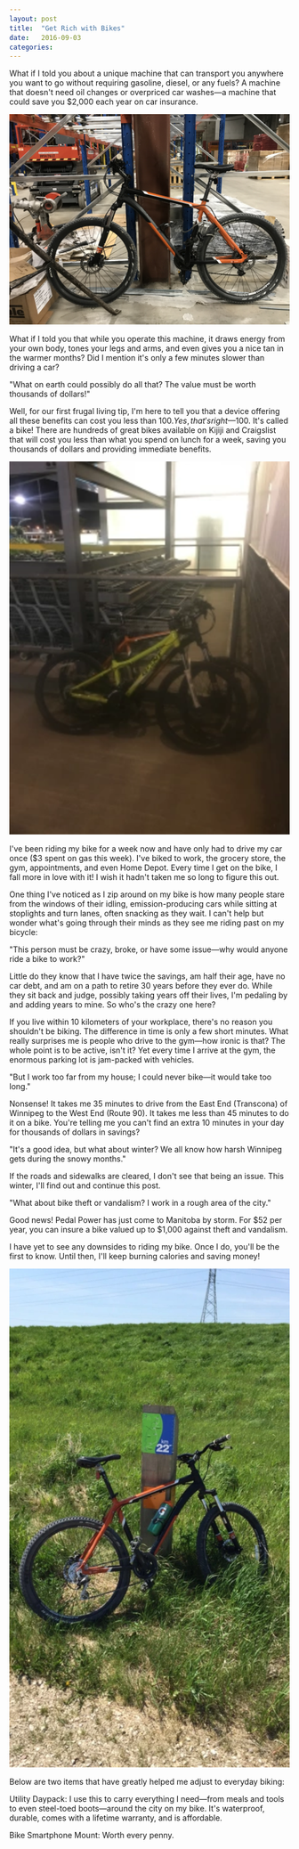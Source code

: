 ```yaml
---
layout: post
title:  "Get Rich with Bikes"
date:   2016-09-03
categories: 
---
```

What if I told you about a unique machine that can transport you anywhere you want to go without requiring gasoline, diesel, or any fuels? A machine that doesn't need oil changes or overpriced car washes—a machine that could save you $2,000 each year on car insurance.

![Alt text](/assets/images/bike3.jpeg)

What if I told you that while you operate this machine, it draws energy from your own body, tones your legs and arms, and even gives you a nice tan in the warmer months? Did I mention it's only a few minutes slower than driving a car?

"What on earth could possibly do all that? The value must be worth thousands of dollars!"

Well, for our first frugal living tip, I'm here to tell you that a device offering all these benefits can cost you less than $100. Yes, that's right—$100. It's called a bike! There are hundreds of great bikes available on Kijiji and Craigslist that will cost you less than what you spend on lunch for a week, saving you thousands of dollars and providing immediate benefits.

![Alt text](/assets/images/bike2.jpeg)

I've been riding my bike for a week now and have only had to drive my car once ($3 spent on gas this week). I've biked to work, the grocery store, the gym, appointments, and even Home Depot. Every time I get on the bike, I fall more in love with it! I wish it hadn't taken me so long to figure this out.

One thing I've noticed as I zip around on my bike is how many people stare from the windows of their idling, emission-producing cars while sitting at stoplights and turn lanes, often snacking as they wait. I can't help but wonder what's going through their minds as they see me riding past on my bicycle:

"This person must be crazy, broke, or have some issue—why would anyone ride a bike to work?"

Little do they know that I have twice the savings, am half their age, have no car debt, and am on a path to retire 30 years before they ever do. While they sit back and judge, possibly taking years off their lives, I'm pedaling by and adding years to mine. So who's the crazy one here?

If you live within 10 kilometers of your workplace, there's no reason you shouldn't be biking. The difference in time is only a few short minutes. What really surprises me is people who drive to the gym—how ironic is that? The whole point is to be active, isn't it? Yet every time I arrive at the gym, the enormous parking lot is jam-packed with vehicles.

"But I work too far from my house; I could never bike—it would take too long."

Nonsense! It takes me 35 minutes to drive from the East End (Transcona) of Winnipeg to the West End (Route 90). It takes me less than 45 minutes to do it on a bike. You're telling me you can't find an extra 10 minutes in your day for thousands of dollars in savings?

"It's a good idea, but what about winter? We all know how harsh Winnipeg gets during the snowy months."

If the roads and sidewalks are cleared, I don't see that being an issue. This winter, I'll find out and continue this post.

"What about bike theft or vandalism? I work in a rough area of the city."

Good news! Pedal Power has just come to Manitoba by storm. For $52 per year, you can insure a bike valued up to $1,000 against theft and vandalism.

I have yet to see any downsides to riding my bike. Once I do, you'll be the first to know. Until then, I'll keep burning calories and saving money!

![Alt text](/assets/images/bike.jpeg)

Below are two items that have greatly helped me adjust to everyday biking:

Utility Daypack: I use this to carry everything I need—from meals and tools to even steel-toed boots—around the city on my bike. It's waterproof, durable, comes with a lifetime warranty, and is affordable.

Bike Smartphone Mount: Worth every penny.